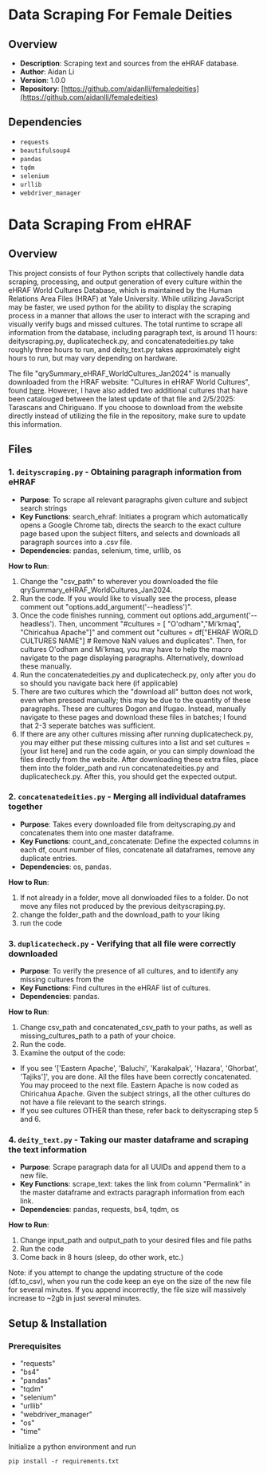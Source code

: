 # Data Scraping For Female Deities

## Overview
- **Description**: Scraping text and sources from the eHRAF database.
- **Author**: Aidan Li
- **Version**: 1.0.0
- **Repository**: [https://github.com/aidanlli/femaledeities](https://github.com/aidanlli/femaledeities)

## Dependencies
- `requests`
- `beautifulsoup4`
- `pandas`
- `tqdm`
- `selenium`
- `urllib`
- `webdriver_manager`

# Data Scraping From eHRAF

## Overview

This project consists of four Python scripts that collectively handle data scraping, processing, and output generation of every culture within the eHRAF
World Cultures Database, which is maintained by the Human Relations Area Files (HRAF) at Yale University. While utilizing JavaScript may be faster, we used python for the ability to display the scraping process in a manner that allows the user to interact with the scraping and visually verify bugs and missed cultures. The total runtime to scrape all information from the database, including paragraph text, is around 11 hours: deityscraping.py, duplicatecheck.py, and concatenatedeities.py take roughly three hours to run, and deity_text.py takes approximately eight hours to run, but may vary depending on hardware.

The file "qrySummary_eHRAF_WorldCultures_Jan2024" is manually downloaded from the HRAF website: "Cultures in eHRAF World Cultures", found [here](https://hraf.yale.edu/resources/reference/). However, I have also added two additional cultures that have been catalouged between the latest update of that file and 2/5/2025: Tarascans and Chiriguano. If you choose to download from the website directly instead of utilizing the file in the repository, make sure to update this information.
## Files

### 1. `deityscraping.py` - **Obtaining paragraph information from eHRAF**
- **Purpose**: To scrape all relevant paragraphs given culture and subject search strings
- **Key Functions**: search_ehraf: Initiates a program which automatically opens a Google Chrome tab, directs the search to the exact culture page based upon the subject filters, and selects and downloads all paragraph sources into a .csv file.
- **Dependencies**: pandas, selenium, time, urllib, os

**How to Run**: 

1. Change the "csv_path" to wherever you downloaded the file qrySummary_eHRAF_WorldCultures_Jan2024.
2. Run the code. If you would like to visually see the process, please comment out "options.add_argument('--headless')".
3. Once the code finishes running, comment out options.add_argument('--headless'). Then, uncomment "#cultures = [ "O'odham","Mi'kmaq", "Chiricahua Apache"]" and comment out "cultures = df["EHRAF WORLD CULTURES NAME"] # Remove NaN values and duplicates". Then, for cultures O'odham and Mi'kmaq, you may have to help the macro navigate to the page displaying paragraphs. Alternatively, download these manually.
4. Run the concatenatedeities.py and duplicatecheck.py, only after you do so should you navigate back here (if applicable)
5. There are two cultures which the "download all" button does not work, even when pressed manually; this may be due to the quantity of these paragraphs. These are cultures Dogon and Ifugao. Instead, manually navigate to these pages and download these files in batches; I found that 2-3 seperate batches was sufficient.
6. If there are any other cultures missing after running duplicatecheck.py, you may either put these missing cultures into a list and set cultures = [your list here] and run the code again, or you can simply download the files directly from the website. After downloading these extra files, place them into the folder_path and run concatenatedeities.py and duplicatecheck.py. After this, you should get the expected output.


### 2. `concatenatedeities.py` - **Merging all individual dataframes together**
- **Purpose**: Takes every downloaded file from deityscraping.py and concatenates them into one master dataframe.
- **Key Functions**: count_and_concatenate: Define the expected columns in each df, count number of files, concatenate all dataframes, remove any duplicate entries.
- **Dependencies**: os, pandas.

**How to Run**: 

1. If not already in a folder, move all donwloaded files to a folder. Do not move any files not produced by the previous deityscraping.py.
2. change the folder_path and the download_path to your liking
3. run the code

### 3. `duplicatecheck.py` - **Verifying that all file were correctly downloaded**
- **Purpose**: To verify the presence of all cultures, and to identify any missing cultures from the 
- **Key Functions**: Find cultures in the eHRAF list of cultures.
- **Dependencies**: pandas.

**How to Run**:

1. Change csv_path and concatenated_csv_path to your paths, as well as missing_cultures_path to a path of your choice.
2. Run the code.
3. Examine the output of the code:
- If you see '['Eastern Apache', 'Baluchi', 'Karakalpak', 'Hazara', 'Ghorbat', 'Tajiks']', you are done. All the files have been correctly concatenated. You may proceed to the next file. Eastern Apache is now coded as Chiricahua Apache. Given the subject strings, all the other cultures do not have a file relevant to the search strings.
- If you see cultures OTHER than these, refer back to deityscraping step 5 and 6.

### 4. `deity_text.py` - **Taking our master dataframe and scraping the text information**
- **Purpose**: Scrape paragraph data for all UUIDs and append them to a new file.
- **Key Functions**: scrape_text: takes the link from column "Permalink" in the master dataframe and extracts paragraph information from each link.
- **Dependencies**: pandas, requests, bs4, tqdm, os

**How to Run**: 
1. Change input_path and output_path to your desired files and file paths
2. Run the code
3. Come back in 8 hours (sleep, do other work, etc.)

Note: if you attempt to change the updating structure of the code (df.to_csv), when you run the code keep an eye on the size of the new file for several minutes. If you append incorrectly, the file size will massively increase to ~2gb in just several minutes.

## Setup & Installation

### Prerequisites
  - "requests"
  - "bs4"
  - "pandas"
  - "tqdm"
  - "selenium"
  - "urllib"
  - "webdriver_manager"
  - "os"
  - "time"

Initialize a python environment and run 
```
pip install -r requirements.txt
```
